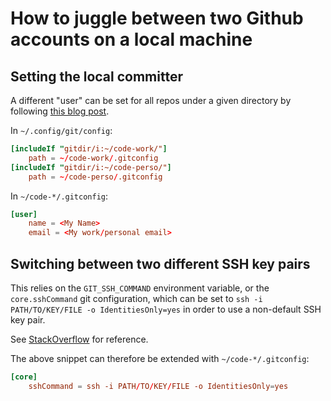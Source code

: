 # How to juggle between two Github accounts on a local machine

## Setting the local committer

A different "user" can be set for all repos under a given directory by following
[this blog post](https://dev.to/equiman/how-to-use-multiple-users-with-git-2e9l).

In `~/.config/git/config`:
```toml
[includeIf "gitdir/i:~/code-work/"]
	path = ~/code-work/.gitconfig
[includeIf "gitdir/i:~/code-perso/"]
	path = ~/code-perso/.gitconfig
```

In `~/code-*/.gitconfig`:
```toml
[user]
	name = <My Name>
	email = <My work/personal email>
```

## Switching between two different SSH key pairs

This relies on the `GIT_SSH_COMMAND` environment variable, or the `core.sshCommand` git configuration, which can be set
to `ssh -i PATH/TO/KEY/FILE -o IdentitiesOnly=yes` in order to use a non-default SSH key pair.

See [StackOverflow](https://stackoverflow.com/a/38474137) for reference.

The above snippet can therefore be extended with `~/code-*/.gitconfig`:
```toml
[core]
    sshCommand = ssh -i PATH/TO/KEY/FILE -o IdentitiesOnly=yes
```

